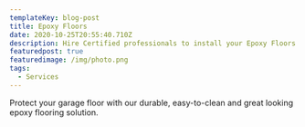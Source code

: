 ```yaml
---
templateKey: blog-post
title: Epoxy Floors
date: 2020-10-25T20:55:40.710Z
description: Hire Certified professionals to install your Epoxy Floors anywhere in Georgia
featuredpost: true
featuredimage: /img/photo.png
tags:
  - Services
---
```

Protect your garage floor with our durable, easy-to-clean and great looking epoxy flooring solution.